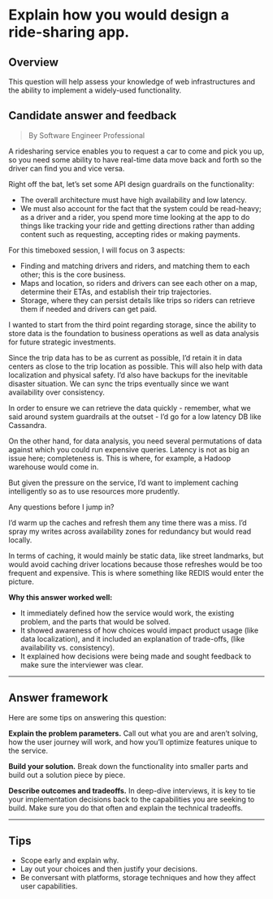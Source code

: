 # Explain how you would design a ride-sharing app.

## Overview
This question will help assess your knowledge of web infrastructures and the ability to implement a widely-used functionality.

## Candidate answer and feedback
> By Software Engineer Professional

A ridesharing service enables you to request a car to come and pick you up, so you need some ability to have real-time data move back and forth so the driver can find you and vice versa.

Right off the bat, let’s set some API design guardrails on the functionality:

* The overall architecture must have high availability and low latency.
* We must also account for the fact that the system could be read-heavy; as a driver and a rider, you spend more time looking at the app to do things like tracking your ride and getting directions rather than adding content such as requesting, accepting rides or making payments.

For this timeboxed session, I will focus on 3 aspects:

* Finding and matching drivers and riders, and matching them to each other; this is the core business.
* Maps and location, so riders and drivers can see each other on a map, determine their ETAs, and establish their trip trajectories.
* Storage, where they can persist details like trips so riders can retrieve them if needed and drivers can get paid.

I wanted to start from the third point regarding storage, since the ability to store data is the foundation to business operations as well as data analysis for future strategic investments.

Since the trip data has to be as current as possible, I’d retain it in data centers as close to the trip location as possible. This will also help with data localization and physical safety. I’d also have backups for the inevitable disaster situation. We can sync the trips eventually since we want availability over consistency.

In order to ensure we can retrieve the data quickly - remember, what we said around system guardrails at the outset - I’d go for a low latency DB like Cassandra.

On the other hand, for data analysis, you need several permutations of data against which you could run expensive queries. Latency is not as big an issue here; completeness is. This is where, for example, a Hadoop warehouse would come in.

But given the pressure on the service, I’d want to implement caching intelligently so as to use resources more prudently. 

Any questions before I jump in?

I’d warm up the caches and refresh them any time there was a miss. I’d spray my writes across availability zones for redundancy but would read locally.

In terms of caching, it would mainly be static data, like street landmarks, but would avoid caching driver locations because those refreshes would be too frequent and expensive. This is where something like REDIS would enter the picture.

**Why this answer worked well:**

* It immediately defined how the service would work, the existing problem, and the parts that would be solved.
* It showed awareness of how choices would impact product usage (like data localization), and it included an explanation of trade-offs, (like availability vs. consistency).
* It explained how decisions were being made and sought feedback to make sure the interviewer was clear.

---

## Answer framework
Here are some tips on answering this question:

**Explain the problem parameters.** Call out what you are and aren’t solving, how the user journey will work, and how you’ll optimize features unique to the service.

**Build your solution.** Break down the functionality into smaller parts and build out a solution piece by piece.

**Describe outcomes and tradeoffs.** In deep-dive interviews, it is key to tie your implementation decisions back to the capabilities you are seeking to build. Make sure you do that often and explain the technical tradeoffs.

---

## Tips

* Scope early and explain why.
* Lay out your choices and then justify your decisions.
* Be conversant with platforms, storage techniques and how they affect user capabilities.
